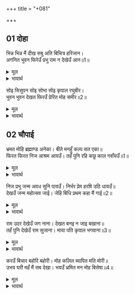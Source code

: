 +++
title = "+081"

+++


## 01 दोहा
भिन्न भिन्न मैं दीख सबु अति बिचित्र हरिजान।  
अगनित भुवन फिरेउँ प्रभु राम न देखेउँ आन॥1॥  

<details><summary>मूल</summary>

भिन्न भिन्न मैं दीख सबु अति बिचित्र हरिजान।  
अगनित भुवन फिरेउँ प्रभु राम न देखेउँ आन॥1॥  
</details>

<details><summary>भावार्थ</summary>

हे हरिवाहन! मैन्ने सभी कुछ भिन्न-भिन्न और अत्यन्त विचित्र देखा। मैं अनगिनत ब्रह्माण्डों में फिरा, पर प्रभु श्री रामचन्द्रजी को मैन्ने दूसरी तरह का नहीं देखा॥1॥  
</details>

सोइ सिसुपन सोइ सोभा सोइ कृपाल रघुबीर।  
भुवन भुवन देखत फिरउँ प्रेरित मोह समीर॥2॥  

<details><summary>मूल</summary>

सोइ सिसुपन सोइ सोभा सोइ कृपाल रघुबीर।  
भुवन भुवन देखत फिरउँ प्रेरित मोह समीर॥2॥  
</details>

<details><summary>भावार्थ</summary>

सर्वत्र वही शिशुपन, वही शोभा और वही कृपालु श्री रघुवीर! इस प्रकार मोह रूपी पवन की प्रेरणा से मैं भुवन-भुवन में देखता-फिरता था॥2॥  
</details>





## 02 चौपाई
भ्रमत मोहि ब्रह्माण्ड अनेका। बीते मनहुँ कल्प सत एका॥  
फिरत फिरत निज आश्रम आयउँ। तहँ पुनि रहि कछु काल गवाँयउँ॥1॥  

<details><summary>मूल</summary>

भ्रमत मोहि ब्रह्माण्ड अनेका। बीते मनहुँ कल्प सत एका॥  
फिरत फिरत निज आश्रम आयउँ। तहँ पुनि रहि कछु काल गवाँयउँ॥1॥  
</details>

<details><summary>भावार्थ</summary>

अनेक ब्रह्माण्डों में भटकते मुझे मानो एक सौ कल्प बीत गए। फिरता-फिरता मैं अपने आश्रम में आया और कुछ काल वहाँ रहकर बिताया॥1॥  
</details>

निज प्रभु जन्म अवध सुनि पायउँ। निर्भर प्रेम हरषि उठि धायउँ॥  
देखउँ जन्म महोत्सव जाई। जेहि बिधि प्रथम कहा मैं गाई॥2॥  

<details><summary>मूल</summary>

निज प्रभु जन्म अवध सुनि पायउँ। निर्भर प्रेम हरषि उठि धायउँ॥  
देखउँ जन्म महोत्सव जाई। जेहि बिधि प्रथम कहा मैं गाई॥2॥  
</details>

<details><summary>भावार्थ</summary>

फिर जब अपने प्रभु का अवधपुरी में जन्म (अवतार) सुन पाया, तब प्रेम से परिपूर्ण होकर मैं हर्षपूर्वक उठ दौडा। जाकर मैन्ने जन्म महोत्सव देखा, जिस प्रकार मैं पहले वर्णन कर चुका हूँ॥2॥  
</details>

राम उदर देखेउँ जग नाना। देखत बनइ न जाइ बखाना॥  
तहँ पुनि देखेउँ राम सुजाना। माया पति कृपाल भगवाना॥3॥  

<details><summary>मूल</summary>

राम उदर देखेउँ जग नाना। देखत बनइ न जाइ बखाना॥  
तहँ पुनि देखेउँ राम सुजाना। माया पति कृपाल भगवाना॥3॥  
</details>

<details><summary>भावार्थ</summary>

श्री रामचन्द्रजी के पेट में मैन्ने बहुत से जगत्‌ देखे, जो देखते ही बनते थे, वर्णन नहीं किए जा सकते। वहाँ फिर मैन्ने सुजान माया के स्वामी कृपालु भगवान्‌ श्री राम को देखा॥3॥  
</details>

करउँ बिचार बहोरि बहोरी। मोह कलिल ब्यापित मति मोरी॥  
उभय घरी महँ मैं सब देखा। भयउँ भ्रमित मन मोह बिसेषा॥4॥  

<details><summary>मूल</summary>

करउँ बिचार बहोरि बहोरी। मोह कलिल ब्यापित मति मोरी॥  
उभय घरी महँ मैं सब देखा। भयउँ भ्रमित मन मोह बिसेषा॥4॥  
</details>

<details><summary>भावार्थ</summary>

मैं बार-बार विचार करता था। मेरी बुद्धि मोह रूपी कीचड से व्याप्त थी। यह सब मैन्ने दो ही घडी में देखा। मन में विशेष मोह होने से मैं थक गया॥4॥  
</details>

